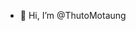 - 👋 Hi, I’m @ThutoMotaung
<!---
ThutoMotaung/ThutoMotaung is a ✨ special ✨ repository because its `README.md` (this file) appears on your GitHub profile.
You can click the Preview link to take a look at your changes.
--->
